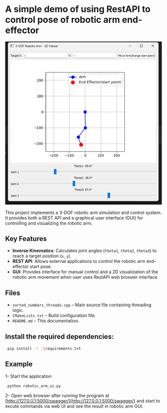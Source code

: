 # A simple demo of using RestAPI to control pose of robotic arm end-effector

![RobotKyle](screenshot_GUI.png)


This project implements a 3-DOF robotic arm simulation and control system. It provides both a REST API and a graphical user interface (GUI) for controlling and visualizing the robotic arm.

## Key Features

- **Inverse Kinematics**: Calculates joint angles (`theta1`, `theta2`, `theta3`) to reach a target position (`x`, `y`).
- **REST API**: Allows external applications to control the robotic arm end-effector start pose.
- **GUI**: Provides interface for manual control and a 2D visualization of the robotic arm movement when user uses RestAPI web broswer interface.


## Files

- `sorted_numbers_threads.cpp` – Main source file containing threading logic.
- `CMakeLists.txt` – Build configuration file.
- `README.md` – This documentation.

## Install the required dependencies:

```bash
 pip install -r .\requirements.txt

```


## Example

1- Start the application

```bash
 python robotic_arm_ui.py

```

2- Open web browser after running the program at [http://127.0.0.1:5000/swagger/](http://127.0.0.1:5000/swagger/) and start to excute commands via web UI and see the result in robotic arm GUI. 